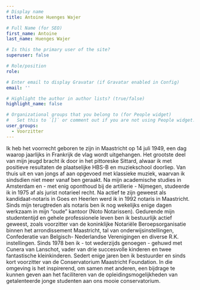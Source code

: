 ```yaml
---
# Display name
title: Antoine Huenges Wajer

# Full Name (for SEO)
first_name: Antoine
last_name: Huenges Wajer

# Is this the primary user of the site?
superuser: false

# Role/position
role: 

# Enter email to display Gravatar (if Gravatar enabled in Config)
email: ''

# Highlight the author in author lists? (true/false)
highlight_name: false

# Organizational groups that you belong to (for People widget)
#   Set this to `[]` or comment out if you are not using People widget.
user_groups:
  - Voorzitter
---
```


Ik heb het voorrecht geboren te zijn in Maastricht op 14 juli 1949, een dag waarop jaarlijks in
Frankrijk de vlag wordt uitgehangen.
Het grootste deel van mijn jeugd bracht ik door in het pittoreske Sittard, alwaar ik met
positieve resultaten de plaatselijke HBS-B en muziekschool doorliep.
Van thuis uit en van jongs af aan opgevoed met klassieke muziek, waarvan ik sindsdien niet
meer vanaf ben geraakt.
Na mijn academische studies in Amsterdam en - met enig oponthoud bij de artillerie -
Nijmegen, studeerde ik in 1975 af als jurist notarieel recht. Na actief te zijn geweest als
kandidaat-notaris in Goes en Heerlen werd ik in 1992 notaris in Maastricht. Sinds mijn
terugtreden als notaris ben ik nog wekelijks enige dagen werkzaam in mijn “oude” kantoor
(Noto Notarissen).
Gedurende mijn studententijd en gehele professionele leven ben ik bestuurlijk actief
geweest, zoals voorzitter van de koninklijke Notariële Beroepsorganisatie binnen het
arrondissement Maastricht, tal van onderwijsinstellingen, Confederatie van Belgisch-
Nederlandse Verenigingen en diverse R.K. instellingen.
Sinds 1978 ben ik - tot wederzijds genoegen - gehuwd met Cunera van Lanschot, vader van
drie succesvolle kinderen en twee fantastische kleinkinderen.
Sedert enige jaren ben ik bestuurder en sinds kort voorzitter van de Conservatorium
Maastricht Foundation. In die omgeving is het inspirerend, om samen met anderen, een
bijdrage te kunnen geven aan het faciliteren van de opleidingsmogelijkheden van
getalenteerde jonge studenten aan ons mooie conservatorium.